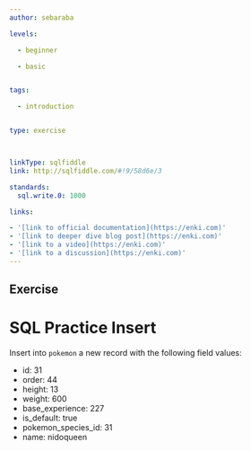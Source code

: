 ```yaml
---
author: sebaraba

levels:

  - beginner

  - basic


tags:

  - introduction


type: exercise



linkType: sqlfiddle
link: http://sqlfiddle.com/#!9/58d6e/3

standards:
  sql.write.0: 1000

links:

- '[link to official documentation](https://enki.com)'
- '[link to deeper dive blog post](https://enki.com)'
- '[link to a video](https://enki.com)'
- '[link to a discussion](https://enki.com)'
---
```

## Exercise
# SQL Practice Insert
Insert into `pokemon` a new record with the following field values:
  - id:  31
  - order:  44
  - height: 13
  - weight: 600
  - base_experience: 227
  - is_default: true
  - pokemon_species_id: 31
  - name: nidoqueen
